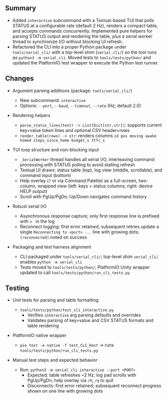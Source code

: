 ## Summary
- Added `interactive` subcommand with a Textual-based TUI that polls STATUS at a configurable rate (default 2 Hz), renders a compact table, and accepts commands concurrently. Implemented pure helpers for parsing STATUS output and rendering the table, plus a serial worker thread to synchronize I/O without blocking UI refresh.
- Refactored the CLI into a proper Python package under `tools/serial_cli/` with a top-level shim (`serial_cli/`) so the tool runs as `python3 -m serial_cli`. Moved tests to `tools/tests/python/` and updated the PlatformIO test wrapper to execute the Python test runner.

## Changes
- Argument parsing additions (package: `tools/serial_cli/`)
  - New subcommand: `interactive`
  - Options: `--port`, `--baud`, `--timeout`, `--rate` (Hz; default 2.0)

- Rendering helpers
  - `parse_status_lines(text) -> List[Dict[str,str]]`: supports current key=value token lines and optional CSV header+rows
  - `render_table(rows) -> str`: renders columns `id pos moving awake homed steps_since_home budget_s ttfc_s`

- TUI loop structure and non-blocking input
  - `_SerialWorker` thread handles all serial I/O, interleaving command processing with STATUS polling to avoid stalling refresh
  - Textual UI draws: status table (top), log view (middle, scrollable), and command input (bottom)
  - Help overlay (`?` or via Command Palette) as a full-screen, two-column, wrapped view (left: keys + status columns; right: device HELP output)
  - Scroll with PgUp/PgDn; Up/Down navigates command history

- Robust serial I/O
  - Asynchronous response capture; only first response line is prefixed with `> ` in the log
  - Reconnect logging: first error retained; subsequent retries update a single `Reconnecting to <port> ...` line with growing dots; `[reconnected]` noted on success

- Packaging and test harness alignment
  - CLI packaged under `tools/serial_cli/`; top-level shim `serial_cli/` enables `python -m serial_cli`
  - Tests moved to `tools/tests/python/`; PlatformIO Unity wrapper updated to call `tools/tests/python/run_cli_tests.py`

## Testing
- Unit tests for parsing and table formatting
  - `tools/tests/python/test_cli_interactive.py`
    - Verifies `interactive` arg parsing defaults and overrides
    - Validates parsing of key=value and CSV STATUS formats and table rendering

- PlatformIO native wrapper
  - `pio test -e native -f test_CLI_Host` → runs `tools/tests/python/run_cli_tests.py`

- Manual test steps and expected behavior
  - Run: `python3 -m serial_cli interactive --port <PORT>`
    - Expected: table refreshes ~2 Hz; log pad scrolls with PgUp/PgDn; help overlay via `/h`; `/q` to quit
    - Disconnects: first error retained; subsequent reconnect progress shown on one line with growing dots
